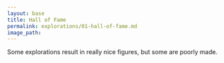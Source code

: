 ```yaml
---
layout: base
title: Hall of Fame
permalink: explorations/01-hall-of-fame.md
image_path: 
---
```


Some explorations result in really nice figures, but some
are poorly made.
